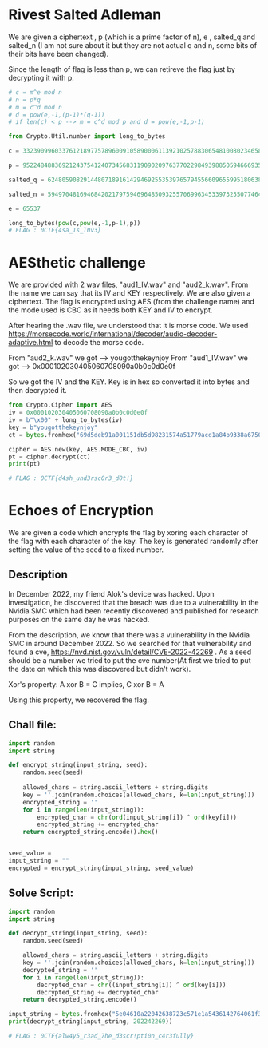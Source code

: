 # Rivest Salted Adleman

We are given a ciphertext , p (which is a prime factor of n), e , salted_q and salted_n (I am not sure about it but they are not actual q and n, some bits of their bits have been changed).

Since the length of flag is less than p, we can retireve the flag just by decrypting it with p.

```py
# c = m^e mod n
# n = p*q
# m = c^d mod n
# d = pow(e,-1,(p-1)*(q-1))
# if len(c) < p --> m = c^d mod p and d = pow(e,-1,p-1)

from Crypto.Util.number import long_to_bytes

c = 332390996033761218977578960091058900061139210257883065481008023465866203213646838419152404854307189904898248026722555965488045307811040694129009535565921

p = 95224848836921243754124073456831190902097637702298493988505946669357481749059

salted_q = 62480590829144807189161429469255353976579455660965599518063804867866301233320

salted_n = 5949704816946842021797594696485093255706996345339732550774644373410311670577880550185915164563052783086742129032939489765553432924892778486382904377417840

e = 65537

long_to_bytes(pow(c,pow(e,-1,p-1),p))
# FLAG : 0CTF{4sa_1s_l0v3}
```

# AESthetic challenge

We are provided with 2 wav files, "aud1_IV.wav" and "aud2_k.wav". From the name we can say that its IV and KEY respectively. We are also given a ciphertext. The flag is encrypted using AES (from the challenge name) and the mode used is CBC as it needs both KEY and IV to encrypt.

After hearing the .wav file, we understood that it is morse code. We used https://morsecode.world/international/decoder/audio-decoder-adaptive.html to decode the morse code.

From "aud2_k.wav" we got --> yougotthekeynjoy
From "aud1_IV.wav" we got --> 0x000102030405060708090a0b0c0d0e0f

So we got the IV and the KEY. Key is in hex so converted it into bytes and then decrypted it.

```py
from Crypto.Cipher import AES
iv = 0x000102030405060708090a0b0c0d0e0f
iv = b"\x00" + long_to_bytes(iv)
key = b"yougotthekeynjoy"
ct = bytes.fromhex("69d5deb91a001151db5d98231574a51779acd1a84b9338a6750697c0af7e4591")

cipher = AES.new(key, AES.MODE_CBC, iv)
pt = cipher.decrypt(ct)
print(pt)

# FLAG : 0CTF{d4sh_und3rsc0r3_d0t!}
```
# Echoes of Encryption

We are given a code which encrypts the flag by xoring each character of the flag with each character of the key. The key is generated randomly after setting the value of the seed to a fixed number.

## Description
In December 2022, my friend Alok's device was hacked. Upon investigation, he discovered that the breach was due to a vulnerability in the Nvidia SMC which had been recently discovered and published for research purposes on the same day he was hacked.

From the description, we know that there was a vulnerability in the Nvidia SMC in around December 2022. So we searched for that vulnerability and found a cve, https://nvd.nist.gov/vuln/detail/CVE-2022-42269 . As a seed should be a number we tried to put the cve number(At first we tried to put the date on which this was discovered but didn't work).

Xor's property:
A xor B = C implies,
C xor B = A

Using this property, we recovered the flag.

## Chall file:
```py
import random
import string

def encrypt_string(input_string, seed):
    random.seed(seed)
    
    allowed_chars = string.ascii_letters + string.digits
    key = ''.join(random.choices(allowed_chars, k=len(input_string)))
    encrypted_string = ''
    for i in range(len(input_string)):
        encrypted_char = chr(ord(input_string[i]) ^ ord(key[i]))
        encrypted_string += encrypted_char
    return encrypted_string.encode().hex()


seed_value = 
input_string = ""
encrypted = encrypt_string(input_string, seed_value)
```
## Solve Script:
```py
import random
import string

def decrypt_string(input_string, seed):
    random.seed(seed)

    allowed_chars = string.ascii_letters + string.digits
    key = ''.join(random.choices(allowed_chars, k=len(input_string)))
    decrypted_string = ''
    for i in range(len(input_string)):
        decrypted_char = chr((input_string[i]) ^ ord(key[i]))
        decrypted_string += decrypted_char
    return decrypted_string.encode()

input_string = bytes.fromhex("5e04610a22042638723c571e1a5436142764061f39176b4414204636251072220a35583a60234d2d28082b")
print(decrypt_string(input_string, 202242269))

# FLAG : 0CTF{alw4y5_r3ad_7he_d3scr!pti0n_c4r3fully}
```